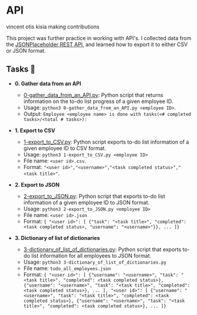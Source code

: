 # API
vincent  otis kisia making contributions 


This project was further practice in working with API's. I collected data from the
[JSONPlaceholder REST API](https://jsonplaceholder.typicode.com/), and learned how
to export it to either CSV or JSON format.

## Tasks :page_with_curl:

* **0. Gather data from an API**
  * [0-gather_data_from_an_API.py](./0-gather_data_from_an_API.py): Python script
  that returns information on the to-do list progress of a given employee ID.
  * Usage: `python3 0-gather_data_from_an_API.py <employee ID>`.
  * Output: `Employee <employee name> is done with tasks(<# completed tasks>/<total # tasks>):`

* **1. Export to CSV**
  * [1-export_to_CSV.py](./1-export_to_CSV.py): Python script exports to-do list
  information of a given employee ID to CSV format.
  * Usage: `python3 1-export_to_CSV.py <employee ID>`
  * File name: `<user id>.csv`.
  * Format: `"<user id>","<username>","<task completed status>","<task title>"`.

* **2. Export to JSON**
  * [2-export_to_JSON.py](./2-export_to_JSON.py): Python script that exports
  to-do list information of a given employee ID to JSON format.
  * Usage: `python3 2-export_to_JSON.py <employee ID>`
  * File name: `<user id>.json`
  * Format: `{ "<user id>": [ {"task": "<task title>", "completed": <task completed status>, "username": "<username>"}}, ... ]}`

* **3. Dictionary of list of dictionaries**
  * [3-dictionary_of_list_of_dictionaries.py](./3-dictionary_of_list_of_dictionaries.py):
  Python script that exports to-do list information for all employees to JSON format.
  * Usage: `python3 3-dictionary_of_list_of_dictionaries.py`
  * File name: `todo_all_employees.json`
  * Format: `{ "<user id>": [ {"username": "<username>", "task": "<task title>", "completed": <task completed status>}, {"username": "<username>", "task": "<task title>", "completed": <task completed status>}, ... ], "<user id>": [ {"username": "<username>", "task": "<task title>", "completed": <task completed status>}, {"username": "<username>", "task": "<task title>", "completed": <task completed status>}, ... ]}`
